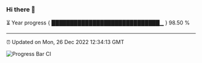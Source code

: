 ### Hi there 👋

⏳ Year progress { █████████████████████████████▁ } 98.50 %

---

⏰ Updated on Mon, 26 Dec 2022 12:34:13 GMT

![Progress Bar CI](https://github.com/ZhaoGui/ZhaoGui/workflows/Progress%20Bar%20CI/badge.svg)
